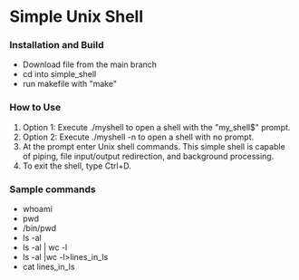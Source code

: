 # Simple Unix Shell

### Installation and Build
- Download file from the main branch
- cd into simple_shell 
- run makefile with "make"

### How to Use 
1. Option 1: Execute ./myshell to open a shell with the "my_shell$" prompt. 
2. Option 2: Execute ./myshell -n to open a shell with no prompt. 
3. At the prompt enter Unix shell commands. This simple shell is capable of
   piping, file input/output redirection, and background processing.
4. To exit the shell, type Ctrl+D.  

### Sample commands 
- whoami
- pwd
- /bin/pwd
- ls -al
- ls -al | wc -l 
- ls -al |wc -l>lines_in_ls
- cat lines_in_ls